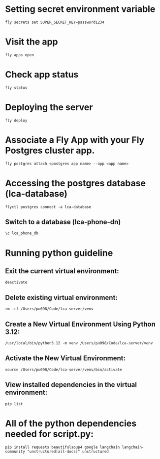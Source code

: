 
# Setting secret environment variable

`fly secrets set SUPER_SECRET_KEY=password1234`

# Visit the app

`fly apps open`

# Check app status

`fly status`

# Deploying the server

`fly deploy`

# Associate a Fly App with your Fly Postgres cluster app.

`fly postgres attach <postgres app name> --app <app name>`

# Accessing the postgres database (lca-database)

`flyctl postgres connect -a lca-database`

## Switch to a database (lca-phone-dn)

`\c lca_phone_db`

# Running python guideline

## Exit the current virtual environment:

`deactivate`

## Delete existing virtual environment:

`rm -rf /Users/pu098/Code/lca-server/venv`

## Create a New Virtual Environment Using Python 3.12:

`/usr/local/bin/python3.12 -m venv /Users/pu098/Code/lca-server/venv`

## Activate the New Virtual Environment:

`source /Users/pu098/Code/lca-server/venv/bin/activate`

## View installed dependencies in the virtual environment:

`pip list`

# All of the python dependencies needed for script.py:

`pip install requests beautifulsoup4 google langchain langchain-community "unstructured[all-docs]" unstructured`
